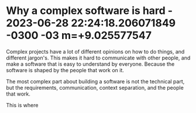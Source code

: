 # Why a complex software is hard - 2023-06-28 22:24:18.206071849 -0300 -03 m=+9.025577547

Complex projects have a lot of different opinions on how to do things, and
different jargon's. This makes it hard to communicate with other people, and
make a software that is easy to understand by everyone. Because the software
is shaped by the people that work on it.

The most complex part about building a software is not the technical part, but
the requirements, communication, context separation, and the people that work.

This is where
